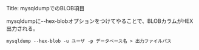 Title: mysqldumpでのBLOB項目

mysqldumpに--hex-blobオプションをつけてやることで、BLOBカラムがHEX出力される。

	mysqldump --hex-blob -u ユーザ -p データベース名 > 出力ファイルパス
